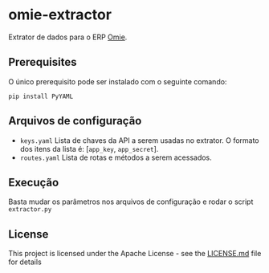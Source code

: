 # omie-extractor
Extrator de dados para o ERP [Omie](https://www.omie.com.br/).

## Prerequisites
O único prerequisito pode ser instalado com o seguinte comando:
```
pip install PyYAML
```

## Arquivos de configuração
* `keys.yaml`
    Lista de chaves da API a serem usadas no extrator. O formato dos itens da lista é: [`app_key`, `app_secret`].
* `routes.yaml`
    Lista de rotas e métodos a serem acessados.

## Execução
Basta mudar os parâmetros nos arquivos de configuração e rodar o script `extractor.py`

## License
This project is licensed under the Apache License - see the [LICENSE.md](LICENSE.md) file for details